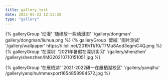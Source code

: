 ```yaml
---
title: gallery_test
date: 2022-05-23 12:52:28
type: "gallery"
---
```


<div class="gallery-group-main">
{% galleryGroup '动漫' '随缘放一些动漫图' '/gallery/dongman' gallery/dongman/liuhua.png %}
{% galleryGroup '壁紙' '图片测试' '/gallery/wallpaper' https://i.loli.net/2019/11/10/T7Mu8Aod3egmC4Q.png %}
{% galleryGroup '在深圳' '2021年暑假在深圳实习' '/gallery/shenzhen' /gallery/shenzhen/IMG20210710151051.jpg %}

{% galleryGroup '在雁栖湖' '2021-2022研一在雁栖湖校区' '/gallery/yanqihu' /gallery/yanqihu/mmexport1654858994572.jpg %}
</div>

